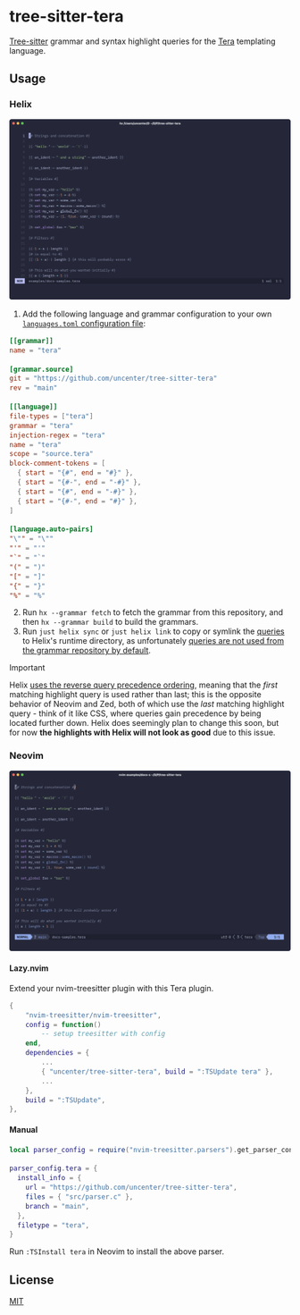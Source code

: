 # tree-sitter-tera

[Tree-sitter](https://tree-sitter.github.io/tree-sitter/) grammar and syntax highlight queries for the [Tera](https://keats.github.io/tera/) templating language.

## Usage

### Helix

![](./assets/helix.png)

1. Add the following language and grammar configuration to your own [`languages.toml` configuration file](https://docs.helix-editor.com/configuration.html):
  ```toml
  [[grammar]]
  name = "tera"

  [grammar.source]
  git = "https://github.com/uncenter/tree-sitter-tera"
  rev = "main"

  [[language]]
  file-types = ["tera"]
  grammar = "tera"
  injection-regex = "tera"
  name = "tera"
  scope = "source.tera"
  block-comment-tokens = [
    { start = "{#", end = "#}" },
    { start = "{#-", end = "-#}" },
    { start = "{#", end = "-#}" },
    { start = "{#-", end = "#}" },
  ]

  [language.auto-pairs]
  "\"" = "\""
  "'" = "'"
  "`" = "`"
  "(" = ")"
  "[" = "]"
  "{" = "}"
  "%" = "%"
  ```

2. Run `hx --grammar fetch` to fetch the grammar from this repository, and then `hx --grammar build` to build the grammars.
3. Run `just helix sync` or `just helix link` to copy or symlink the [queries](./queries) to Helix's runtime directory, as unfortunately [queries are not used from the grammar repository by default](https://github.com/helix-editor/helix/discussions/11379#discussioncomment-10194806).

> [!IMPORTANT]
> Helix [uses the reverse query precedence ordering](https://github.com/helix-editor/helix/issues/9436), meaning that the *first* matching highlight query is used rather than last; this is the opposite behavior of Neovim and Zed, both of which use the *last* matching highlight query - think of it like CSS, where queries gain precedence by being located further down. Helix does seemingly plan to change this soon, but for now **the highlights with Helix will not look as good** due to this issue.

### Neovim

![](./assets/neovim.png)

#### Lazy.nvim

Extend your nvim-treesitter plugin with this Tera plugin.

```lua
{
    "nvim-treesitter/nvim-treesitter",
    config = function()
        -- setup treesitter with config
    end,
    dependencies = {
        ...
        { "uncenter/tree-sitter-tera", build = ":TSUpdate tera" },
        ...
    },
    build = ":TSUpdate",
},
```

#### Manual

```lua
local parser_config = require("nvim-treesitter.parsers").get_parser_configs()

parser_config.tera = {
  install_info = {
    url = "https://github.com/uncenter/tree-sitter-tera",
    files = { "src/parser.c" },
    branch = "main",
  },
  filetype = "tera",
}
```

Run `:TSInstall tera` in Neovim to install the above parser.

## License

[MIT](LICENSE)
